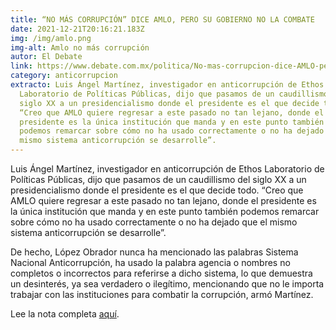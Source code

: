 ```yaml
---
title: “NO MÁS CORRUPCIÓN” DICE AMLO, PERO SU GOBIERNO NO LA COMBATE
date: 2021-12-21T20:16:21.183Z
img: /img/amlo.png
img-alt: Amlo no más corrupción
autor: El Debate
link: https://www.debate.com.mx/politica/No-mas-corrupcion-dice-AMLO-pero-su-gobierno-no-la-combate-20211221-0055.html
category: anticorrupcion
extracto: Luis Ángel Martínez, investigador en anticorrupción de Ethos
  Laboratorio de Políticas Públicas, dijo que pasamos de un caudillismo del
  siglo XX a un presidencialismo donde el presidente es el que decide todo.
  “Creo que AMLO quiere regresar a este pasado no tan lejano, donde el
  presidente es la única institución que manda y en este punto también
  podemos remarcar sobre cómo no ha usado correctamente o no ha dejado que el
  mismo sistema anticorrupción se desarrolle”.
---
```

<!--StartFragment-->

Luis Ángel Martínez, investigador en anticorrupción de Ethos Laboratorio de Políticas Públicas, dijo que pasamos de un caudillismo del siglo XX a un presidencialismo donde el presidente es el que decide todo. “Creo que AMLO quiere regresar a este pasado no tan lejano, donde el presidente es la única institución que manda y en este punto también podemos remarcar sobre cómo no ha usado correctamente o no ha dejado que el mismo sistema anticorrupción se desarrolle”.

De hecho, López Obrador nunca ha mencionado las palabras Sistema Nacional Anticorrupción, ha usado la palabra agencia o nombres no completos o incorrectos para referirse a dicho sistema, lo que demuestra un desinterés, ya sea verdadero o ilegítimo, mencionando que no le importa trabajar con las instituciones para combatir la corrupción, armó Martínez.

Lee la nota completa [aquí](https://www.debate.com.mx/politica/No-mas-corrupcion-dice-AMLO-pero-su-gobierno-no-la-combate-20211221-0055.html).

<!--EndFragment-->